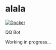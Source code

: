 # alala

[![Docker](https://github.com/ZingLix/alala/actions/workflows/main.yml/badge.svg)](https://github.com/ZingLix/alala/actions/workflows/main.yml)

QQ Bot 

Working in progress...